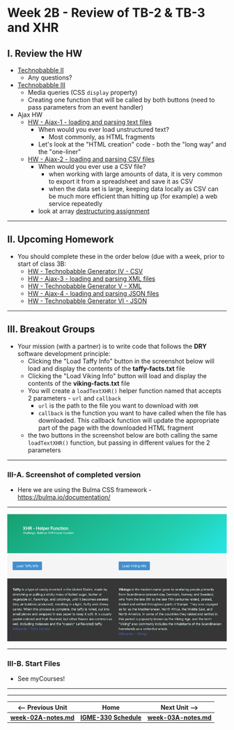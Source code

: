 
# Week 2B - Review of TB-2 & TB-3 and XHR

## I. Review the HW
- [Technobabble II](https://github.com/tonethar/IGME-330-Master/blob/master/notes/HW-technobabble-2.md)
  - Any questions?
- [Technobabble III](https://github.com/tonethar/IGME-330-Master/blob/master/notes/HW-technobabble-3.md)
  - Media queries (CSS `display` property)
  - Creating one function that will be called by both buttons (need to pass parameters from an event handler)
- Ajax HW
  - [HW - Ajax-1 - loading and parsing text files](https://github.com/tonethar/IGME-330-Master/blob/master/notes/HW-ajax-1.md)
    - When would you ever load unstructured text?
      - Most commonly, as HTML fragments
    - Let's look at the "HTML creation" code - both the "long way" and the "one-liner"
  - [HW - Ajax-2 - loading and parsing CSV files](https://github.com/tonethar/IGME-330-Master/blob/master/notes/HW-ajax-2.md)
    - When would you ever use a CSV file?
      - when working with large amounts of data, it is very common to export it from a spreadsheet and save it as CSV
      - when the data set is large, keeping data locally as CSV can be much more efficient than hitting up (for example) a web service repeatedly
    - look at array [destructuring assignment](https://developer.mozilla.org/en-US/docs/Web/JavaScript/Reference/Operators/Destructuring_assignment)

<hr>

## II. Upcoming Homework
- You should complete these in the order below (due with a week, prior to start of class 3B:
  - [HW - Technobabble Generator IV - CSV](https://github.com/tonethar/IGME-330-Master/blob/master/notes/HW-technobabble-4.md)
  - [HW - Ajax-3 - loading and parsing XML files](https://github.com/tonethar/IGME-330-Master/blob/master/notes/HW-ajax-3.md)
  - [HW - Technobabble Generator V - XML](https://github.com/tonethar/IGME-330-Master/blob/master/notes/HW-technobabble-5.md)
  - [HW - Ajax-4 - loading and parsing JSON files](https://github.com/tonethar/IGME-330-Master/blob/master/notes/HW-ajax-4.md)
  - [HW - Technobabble Generator VI - JSON](https://github.com/tonethar/IGME-330-Master/blob/master/notes/HW-technobabble-6.md)

<hr>

## III. Breakout Groups

- Your mission (with a partner) is to write code that follows the **DRY** software development principle:
  - Clicking the "Load Taffy Info" button in the screenshot below will load and display the contents of the **taffy-facts.txt** file
  - Clicking the "Load Viking Info" button will load and display the contents of the **viking-facts.txt** file
  - You will create a `loadTextXHR()` helper function named that accepts 2 parameters - `url` and `callback`
    - `url` is the path to the file you want to download with `XHR`
    - `callback` is the function you want to have called when the file has downloaded. This callback function will update the appropriate part of the page with the downloaded HTML fragment
  - the two buttons in the screenshot below are both calling the same `loadTextXHR()` function, but passing in different values for the 2 parameters


<hr>

### III-A. Screenshot of completed version

- Here we are using the Bulma CSS framework - https://bulma.io/documentation/

<hr>

![screenshot](../_images/HW-xhr-helper-function.png)

<hr>

### III-B. Start Files

- See myCourses!

<!--
- Any questions?
  - You all just finished [Core Skills #4](https://github.com/tonethar/IGME-330-Master/blob/master/notes/4-adding-controls.md) (Controls: Button, checkbox, mouse clicking on the canvas):
    - another new thing was `ctx.save()` and `ctx.restore()` - and you will see how usefull these are next week when we cover canvas transformations (translate, rotate, scale)
    - Let's look at how to fix the "Play Button Spamming" issue
  - [Core Skills #5](https://github.com/tonethar/IGME-330-Master/blob/master/notes/5-write-some-code.md):
    - is due soon
    - mostly about adding more controls and helper functions, re-factoring the code, D.R.Y.
    - allows you to demonstrate your understanding of what we've done so far
    - don't put this off until the last minute
- Let's look at some more canvas - [canvas-2.md](https://github.com/tonethar/IGME-330-Master/blob/master/notes/canvas-2.md)
- Finish up *Shape Viewer*
- Preview of Next week:
  - canvas transformations, drawing gradients
  - procedurally drawing flowers - Phyllotaxis



# Week 2B - Periodic Functions & Algorithmic Botany



## I. Overview
Topics:
- Review the *SG-1* HW
- Look at how to draw Sine waves using canvas
- Get you started on Algorithmic Botany (Phyllotaxis)



## II. Presentation



- Review SG-1



- [HW - Sine Wave](https://github.com/tonethar/IGME-330-Master/blob/master/notes/HW-sine-wave.md) - Here we are going to explore common periodic functions by building both a static sine wave, and an animated one, and maybe give you some ideas for Project 1. Be sure to follow along!



3. Phyllotaxis - [HW - Algorithmic Botany](https://github.com/tonethar/IGME-330-Master/blob/master/notes/HW-algorithmic-botany.md)
-->

<hr><hr>

| <-- Previous Unit | Home | Next Unit -->
| --- | --- | --- 
| [**week-02A-notes.md**](week-02A-notes.md)     |  [**IGME-330 Schedule**](../schedule.md) | [**week-03A-notes.md**](week-03A-notes.md)
